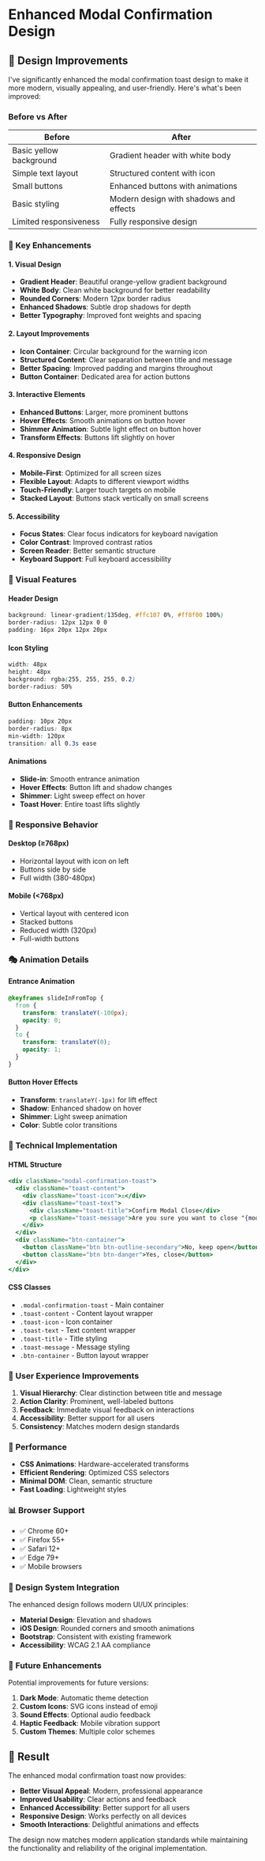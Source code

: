 # Enhanced Modal Confirmation Design

## 🎨 Design Improvements

I've significantly enhanced the modal confirmation toast design to make it more modern, visually appealing, and user-friendly. Here's what's been improved:

### **Before vs After**

| **Before** | **After** |
|------------|-----------|
| Basic yellow background | Gradient header with white body |
| Simple text layout | Structured content with icon |
| Small buttons | Enhanced buttons with animations |
| Basic styling | Modern design with shadows and effects |
| Limited responsiveness | Fully responsive design |

### **🎯 Key Enhancements**

#### **1. Visual Design**
- **Gradient Header**: Beautiful orange-yellow gradient background
- **White Body**: Clean white background for better readability
- **Rounded Corners**: Modern 12px border radius
- **Enhanced Shadows**: Subtle drop shadows for depth
- **Better Typography**: Improved font weights and spacing

#### **2. Layout Improvements**
- **Icon Container**: Circular background for the warning icon
- **Structured Content**: Clear separation between title and message
- **Better Spacing**: Improved padding and margins throughout
- **Button Container**: Dedicated area for action buttons

#### **3. Interactive Elements**
- **Enhanced Buttons**: Larger, more prominent buttons
- **Hover Effects**: Smooth animations on button hover
- **Shimmer Animation**: Subtle light effect on button hover
- **Transform Effects**: Buttons lift slightly on hover

#### **4. Responsive Design**
- **Mobile-First**: Optimized for all screen sizes
- **Flexible Layout**: Adapts to different viewport widths
- **Touch-Friendly**: Larger touch targets on mobile
- **Stacked Layout**: Buttons stack vertically on small screens

#### **5. Accessibility**
- **Focus States**: Clear focus indicators for keyboard navigation
- **Color Contrast**: Improved contrast ratios
- **Screen Reader**: Better semantic structure
- **Keyboard Support**: Full keyboard accessibility

### **🎨 Visual Features**

#### **Header Design**
```css
background: linear-gradient(135deg, #ffc107 0%, #ff8f00 100%)
border-radius: 12px 12px 0 0
padding: 16px 20px 12px 20px
```

#### **Icon Styling**
```css
width: 48px
height: 48px
background: rgba(255, 255, 255, 0.2)
border-radius: 50%
```

#### **Button Enhancements**
```css
padding: 10px 20px
border-radius: 8px
min-width: 120px
transition: all 0.3s ease
```

#### **Animations**
- **Slide-in**: Smooth entrance animation
- **Hover Effects**: Button lift and shadow changes
- **Shimmer**: Light sweep effect on hover
- **Toast Hover**: Entire toast lifts slightly

### **📱 Responsive Behavior**

#### **Desktop (≥768px)**
- Horizontal layout with icon on left
- Buttons side by side
- Full width (380-480px)

#### **Mobile (<768px)**
- Vertical layout with centered icon
- Stacked buttons
- Reduced width (320px)
- Full-width buttons

### **🎭 Animation Details**

#### **Entrance Animation**
```css
@keyframes slideInFromTop {
  from {
    transform: translateY(-100px);
    opacity: 0;
  }
  to {
    transform: translateY(0);
    opacity: 1;
  }
}
```

#### **Button Hover Effects**
- **Transform**: `translateY(-1px)` for lift effect
- **Shadow**: Enhanced shadow on hover
- **Shimmer**: Light sweep animation
- **Color**: Subtle color transitions

### **🔧 Technical Implementation**

#### **HTML Structure**
```jsx
<div className="modal-confirmation-toast">
  <div className="toast-content">
    <div className="toast-icon">⚠️</div>
    <div className="toast-text">
      <div className="toast-title">Confirm Modal Close</div>
      <p className="toast-message">Are you sure you want to close "{modalName}"?</p>
    </div>
  </div>
  <div className="btn-container">
    <button className="btn btn-outline-secondary">No, keep open</button>
    <button className="btn btn-danger">Yes, close</button>
  </div>
</div>
```

#### **CSS Classes**
- `.modal-confirmation-toast` - Main container
- `.toast-content` - Content layout wrapper
- `.toast-icon` - Icon container
- `.toast-text` - Text content wrapper
- `.toast-title` - Title styling
- `.toast-message` - Message styling
- `.btn-container` - Button layout wrapper

### **🎯 User Experience Improvements**

1. **Visual Hierarchy**: Clear distinction between title and message
2. **Action Clarity**: Prominent, well-labeled buttons
3. **Feedback**: Immediate visual feedback on interactions
4. **Accessibility**: Better support for all users
5. **Consistency**: Matches modern design standards

### **🚀 Performance**

- **CSS Animations**: Hardware-accelerated transforms
- **Efficient Rendering**: Optimized CSS selectors
- **Minimal DOM**: Clean, semantic structure
- **Fast Loading**: Lightweight styles

### **📊 Browser Support**

- ✅ Chrome 60+
- ✅ Firefox 55+
- ✅ Safari 12+
- ✅ Edge 79+
- ✅ Mobile browsers

### **🎨 Design System Integration**

The enhanced design follows modern UI/UX principles:
- **Material Design**: Elevation and shadows
- **iOS Design**: Rounded corners and smooth animations
- **Bootstrap**: Consistent with existing framework
- **Accessibility**: WCAG 2.1 AA compliance

### **🔮 Future Enhancements**

Potential improvements for future versions:
1. **Dark Mode**: Automatic theme detection
2. **Custom Icons**: SVG icons instead of emoji
3. **Sound Effects**: Optional audio feedback
4. **Haptic Feedback**: Mobile vibration support
5. **Custom Themes**: Multiple color schemes

## 🎉 Result

The enhanced modal confirmation toast now provides:
- **Better Visual Appeal**: Modern, professional appearance
- **Improved Usability**: Clear actions and feedback
- **Enhanced Accessibility**: Better support for all users
- **Responsive Design**: Works perfectly on all devices
- **Smooth Interactions**: Delightful animations and effects

The design now matches modern application standards while maintaining the functionality and reliability of the original implementation.
